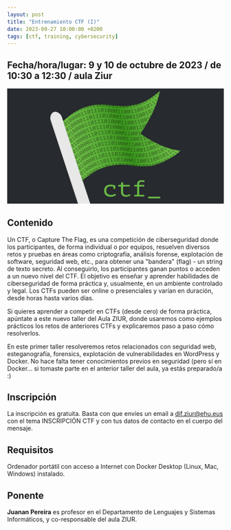 ```yaml
---
layout: post
title: "Entrenamiento CTF (I)"
date: 2023-09-27 10:00:00 +0200
tags: [ctf, training, cybersecurity]
---
```


## Fecha/hora/lugar: 9 y 10 de octubre de 2023 / de 10:30 a 12:30 / aula Ziur

![Training CTF](/assets/img/posts/ctf.jpg "Training CTF")

## Contenido

Un CTF, o Capture The Flag, es una competición de ciberseguridad donde los participantes, de forma individual o por equipos, resuelven diversos retos y pruebas en áreas como criptografía, análisis forense, explotación de software, seguridad web, etc., para obtener una "bandera" (flag) - un string de texto secreto. Al conseguirlo, los participantes ganan puntos o acceden a un nuevo nivel del CTF. El objetivo es enseñar y aprender habilidades de ciberseguridad de forma práctica y, usualmente, en un ambiente controlado y legal. Los CTFs pueden ser online o presenciales y varían en duración, desde horas hasta varios días.


Si quieres aprender a competir en CTFs (desde cero) de forma práctica, apúntate a este nuevo taller del Aula ZIUR, donde usaremos como ejemplos prácticos los retos de anteriores CTFs y explicaremos paso a paso cómo resolverlos.

En este primer taller resolveremos retos relacionados con seguridad web, esteganografía, forensics, explotación de vulnerabilidades en WordPress y Docker. No hace falta tener conocimientos previos en seguridad (pero sí en Docker... si tomaste parte en el anterior taller del aula, ya estás preparado/a :)


## Inscripción

La inscripción es gratuita. Basta con que envíes un email a dif.ziur@ehu.eus con el tema INSCRIPCIÓN CTF y con tus datos de contacto en el cuerpo del mensaje. 

## Requisitos

Ordenador portátil con acceso a Internet con Docker Desktop (Linux, Mac, Windows) instalado.


## Ponente

**Juanan Pereira** es profesor en el Departamento de Lenguajes y Sistemas Informáticos, y co-responsable del aula ZIUR.  


